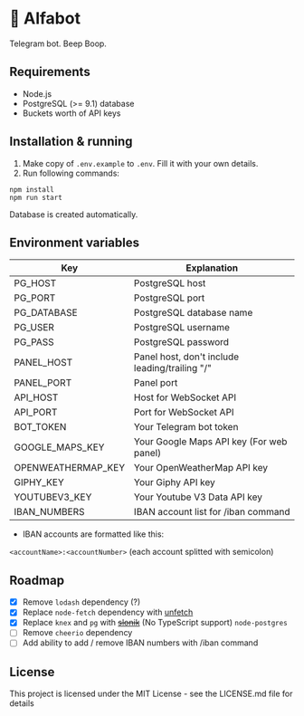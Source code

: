 # 🤖 Alfabot

Telegram bot. Beep Boop.

## Requirements

- Node.js
- PostgreSQL (>= 9.1) database
- Buckets worth of API keys

## Installation & running

1. Make copy of `.env.example` to `.env`. Fill it with your own details.
2. Run following commands:

```
npm install
npm run start
```

Database is created automatically.

## Environment variables

| Key                | Explanation                                    |
| ------------------ | ---------------------------------------------- |
| PG_HOST            | PostgreSQL host                                |
| PG_PORT            | PostgreSQL port                                |
| PG_DATABASE        | PostgreSQL database name                       |
| PG_USER            | PostgreSQL username                            |
| PG_PASS            | PostgreSQL password                            |
| PANEL_HOST         | Panel host, don't include leading/trailing "/" |
| PANEL_PORT         | Panel port                                     |
| API_HOST           | Host for WebSocket API                         |
| API_PORT           | Port for WebSocket API                         |
| BOT_TOKEN          | Your Telegram bot token                        |
| GOOGLE_MAPS_KEY    | Your Google Maps API key (For web panel)       |
| OPENWEATHERMAP_KEY | Your OpenWeatherMap API key                    |
| GIPHY_KEY          | Your Giphy API key                             |
| YOUTUBEV3_KEY      | Your Youtube V3 Data API key                   |
| IBAN_NUMBERS       | IBAN account list for /iban command            |

- IBAN accounts are formatted like this:

`<accountName>:<accountNumber>` (each account splitted with semicolon)

## Roadmap

- [x] Remove `lodash` dependency (?)
- [x] Replace `node-fetch` dependency with [unfetch](https://github.com/developit/unfetch)
- [x] Replace `knex` and `pg` with ~~[slonik](https://github.com/gajus/slonik)~~ (No TypeScript support) `node-postgres`
- [ ] Remove `cheerio` dependency
- [ ] Add ability to add / remove IBAN numbers with /iban command

## License

This project is licensed under the MIT License - see the LICENSE.md file for details
